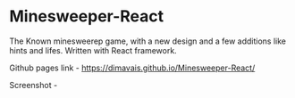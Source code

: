 # Minesweeper-React

The Known minesweerep game, with a new design and a few additions like hints and lifes.
Written with React framework.

Github pages link - https://dimavais.github.io/Minesweeper-React/

Screenshot - 
